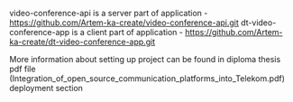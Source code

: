 video-conference-api  is a server part of application - https://github.com/Artem-ka-create/video-conference-api.git
dt-video-conference-app is a client part of application - https://github.com/Artem-ka-create/dt-video-conference-app.git

More information about setting up project can be found in diploma thesis pdf file (Integration_of_open_source_communication_platforms_into_Telekom.pdf) deployment section
